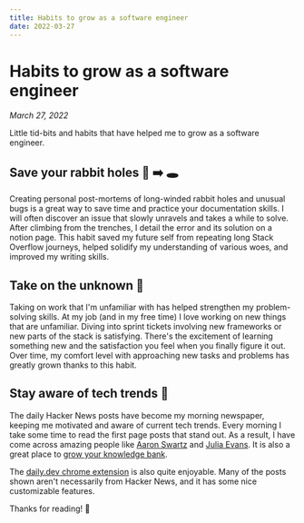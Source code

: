 ```yaml
---
title: Habits to grow as a software engineer
date: 2022-03-27
---
```


# Habits to grow as a software engineer

*March 27, 2022*

Little tid-bits and habits that have helped me to grow as a software engineer.

## Save your rabbit holes 🐰 ➡️ 🕳️ 

Creating personal post-mortems of long-winded rabbit holes and unusual bugs is a great way to save time and practice your documentation skills. I will often discover an issue that slowly unravels and takes a while to solve. After climbing from the trenches, I detail the error and its solution on a notion page. This habit saved my future self from repeating long Stack Overflow journeys, helped solidify my understanding of various woes, and improved my writing skills.

## Take on the unknown 🤔

Taking on work that I'm unfamiliar with has helped strengthen my problem-solving skills. At my job (and in my free time) I love working on new things that are unfamiliar. Diving into sprint tickets involving new frameworks or new parts of the stack is satisfying. There's the excitement of learning something new and the satisfaction you feel when you finally figure it out. Over time, my comfort level with approaching new tasks and problems has greatly grown thanks to this habit.

## Stay aware of tech trends 📰

The daily Hacker News posts have become my morning newspaper, keeping me motivated and aware of current tech trends. Every morning I take some time to read the first page posts that stand out. As a result, I have come across amazing people like [Aaron Swartz](http://www.aaronsw.com/weblog/fullarchive) and [Julia Evans](https://jvns.ca/about/). It is also a great place to [grow your knowledge bank](https://news.ycombinator.com/item?id=30822339).

The [daily.dev chrome extension](https://daily.dev/) is also quite enjoyable. Many of the posts shown aren't necessarily from Hacker News, and it has some nice customizable features.


Thanks for reading! 👋